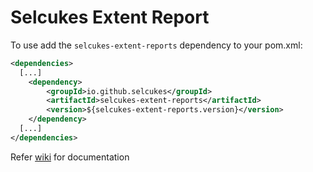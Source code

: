 # Selcukes Extent Report

To use add the `selcukes-extent-reports` dependency to your pom.xml:

```xml
<dependencies>
  [...]
    <dependency>
        <groupId>io.github.selcukes</groupId>
        <artifactId>selcukes-extent-reports</artifactId>
        <version>${selcukes-extent-reports.version}</version>
    </dependency>
  [...]
</dependencies>

```
Refer [wiki](https://github.com/selcukes/selcukes-java/wiki/Selcukes-Extent-Report) for documentation